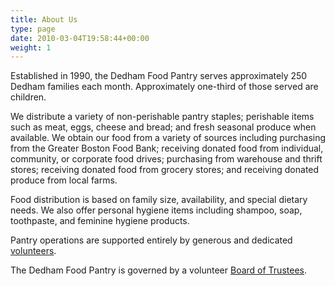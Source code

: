 ```yaml
---
title: About Us
type: page
date: 2010-03-04T19:58:44+00:00
weight: 1
---
```

Established in 1990, the Dedham Food Pantry serves approximately 250 Dedham families each month. Approximately one-third of those served are children.

We distribute a variety of non-perishable pantry staples; perishable items such as meat, eggs, cheese and bread; and fresh seasonal produce when available. We obtain our food from a variety of sources including purchasing from the Greater Boston Food Bank; receiving donated food from individual, community, or corporate food drives; purchasing from warehouse and thrift stores; receiving donated food from grocery stores; and receiving donated produce from local farms.

Food distribution is based on family size, availability, and special dietary needs. We also offer personal hygiene items including shampoo, soap, toothpaste, and feminine hygiene products.

Pantry operations are supported entirely by generous and dedicated [volunteers][1].

The Dedham Food Pantry is governed by a volunteer [Board of Trustees][2].

 [1]: /volunteer/
 [2]: /board-of-trustees/
